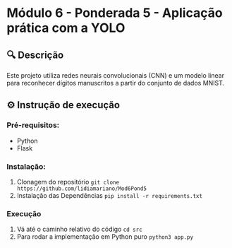 # Módulo 6 - Ponderada 5 - Aplicação prática com a YOLO

## 🔍 Descrição

Este projeto utiliza redes neurais convolucionais (CNN) e um modelo linear para reconhecer dígitos manuscritos a partir do conjunto de dados MNIST.

## ⚙️ Instrução de execução
### Pré-requisitos:
- Python 
- Flask
### Instalação:
1. Clonagem do repositório
`git clone https://github.com/lidiamariano/Mod6Pond5`
2. Instalação das Dependências
`pip install -r requirements.txt`
### Execução 
1. Vá até o caminho relativo do código
`cd src`
2. Para rodar a implementação em Python puro
`python3 app.py`

